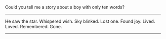 Could you tell me a story about a boy with only ten words?

<hr>

He saw the star. Whispered wish. Sky blinked. Lost one. Found joy. Lived. Loved. Remembered. Gone.

<hr>

